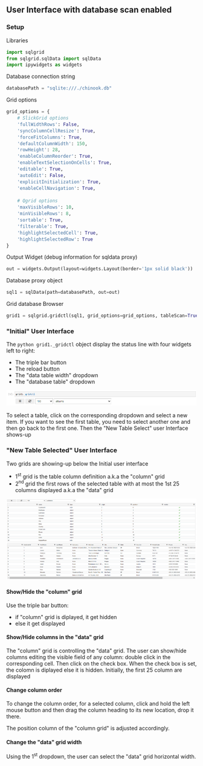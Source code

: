 ## User Interface with database scan enabled

### Setup

Libraries

```python
import sqlgrid
from sqlgrid.sqlData import sqlData
import ipywidgets as widgets
```

Database connection string

```python
databasePath = "sqlite:///./chinook.db"
```

Grid options

```python
grid_options = {
    # SlickGrid options
    'fullWidthRows': False,
    'syncColumnCellResize': True,
    'forceFitColumns': True,
    'defaultColumnWidth': 150,
    'rowHeight': 28,
    'enableColumnReorder': True,
    'enableTextSelectionOnCells': True,
    'editable': True,
    'autoEdit': False,
    'explicitInitialization': True,
    'enableCellNavigation': True,

    # Qgrid options
    'maxVisibleRows': 10,
    'minVisibleRows': 8,
    'sortable': True,
    'filterable': True,
    'highlightSelectedCell': True,
    'highlightSelectedRow': True
}
```

Output Widget (debug information for sqldata proxy)

```python
out = widgets.Output(layout=widgets.Layout(border='1px solid black'))
```

Database proxy object

```python
sql1 = sqlData(path=databasePath, out=out)
```

Grid database Browser

```python
grid1 = sqlgrid.gridctl(sql1, grid_options=grid_options, tableScan=True )
```

### **"Initial"** User Interface

The ```python grid1._gridctl``` object display the status line with four widgets left to right:

* The triple bar button
* The reload button
* The "data table width" dropdown
* The "database table" dropdown

![Initial](images/sqlgrid-Initial.png)

To select a table, click on the corresponding dropdown and select a new item. If you want to see the first table, you need to select another one and then go back to the first one.
Then the "New Table Select" user Interface shows-up

### **"New Table Selected"** User Interface

Two grids are showing-up below the Initial user interface

* 1<sup>st</sup> grid is the table column definition a.k.a the "column" grid
* 2<sup>nd</sup> grid the first rows of the selected table with at most the 1st 25 columns displayed a.k.a the "data" grid

![New Table Selected](images/sqlgrid-New-Table-Selected.png)

#### Show/Hide the "column" grid

Use the triple bar button:

* if "column" grid is diplayed, it get hidden
* else it get displayed

#### Show/Hide columns in the "data" grid

The "column" grid is controlling the "data" grid. The user can show/hide columns editing the visible field of any column: double click in the corresponding cell. Then click on the check box. When the check box is set, the colomn is diplayed else it is hidden.
Initially, the first 25 column are displayed

#### Change column order

To change the column order, for a selected column, click and hold the left mouse button and then drag the column heading to its new location, drop it there.

The position column of the "column grid" is adjusted accordingly.

#### Change the "data" grid width

Using the 1<sup>st</sup> dropdown, the user can select the "data" grid horizontal width.